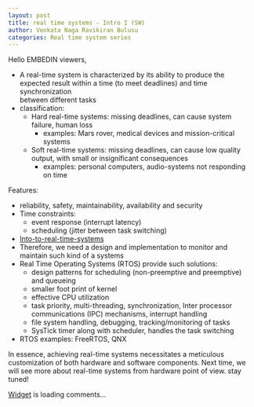 ```yaml
---
layout: post
title: real time systems - Intro I (SW)
author: Venkata Naga Ravikiran Bulusu
categories: Real time system series
---
```


Hello EMBEDIN viewers,

- A real-time system is characterized by its ability to produce the expected result within a time (to meet deadlines) and time synchronization   
  between different tasks
- classification:
  - Hard real-time systems: missing deadlines, can cause system failure, human loss 
    - examples: Mars rover, medical devices and mission-critical systems
  - Soft real-time systems: missing deadlines, can cause low quality output, with small or insignificant consequences
    - examples: personal computers, audio-systems not responding on time

Features:
- reliability, safety, maintainability, availability and security
- Time constraints:
  - event response (interrupt latency) 
  - scheduling (jitter between task switching)
- [Into-to-real-time-systems](https://www.allaboutcircuits.com/technical-articles/introduction-to-real-time-embedded-systems/)
- Therefore, we need a design and implementation to monitor and maintain such kind of a systems
- Real Time Operating Systems (RTOS) provide such solutions:
   - design patterns for scheduling (non-preemptive and preemptive) and queueing
   - smaller foot print of kernel
   - effective CPU utilization
   - task priority, multi-threading, synchronization, Inter processor communications (IPC) mechanisms, interrupt handling
   - file system handling, debugging, tracking/monitoring of tasks
   - SysTick timer along with scheduler, handles the task switching
- RTOS examples: FreeRTOS, QNX

In essence, achieving real-time systems necessitates a meticulous customization of both hardware and software components.
Next time, we will see more about real-time systems from hardware point of view. stay tuned!

<!-- begin wwww.htmlcommentbox.com -->
 <div id="HCB_comment_box"><a href="http://www.htmlcommentbox.com">Widget</a> is loading comments...</div>
 <link rel="stylesheet" type="text/css" href="https://www.htmlcommentbox.com/static/skins/bootstrap/twitter-bootstrap.css?v=0" />
 <script type="text/javascript" id="hcb"> /*<!--*/ if(!window.hcb_user){hcb_user={};} (function(){var s=document.createElement("script"), l=hcb_user.PAGE || (""+window.location).replace(/'/g,"%27"), h="https://www.htmlcommentbox.com";s.setAttribute("type","text/javascript");s.setAttribute("src", h+"/jread?page="+encodeURIComponent(l).replace("+","%2B")+"&mod=%241%24wq1rdBcg%24RmXC2fLP9uwV4kXjhF9Do."+"&opts=16798&num=10&ts=1715334874839");if (typeof s!="undefined") document.getElementsByTagName("head")[0].appendChild(s);})(); /*-->*/ </script>
<!-- end www.htmlcommentbox.com -->